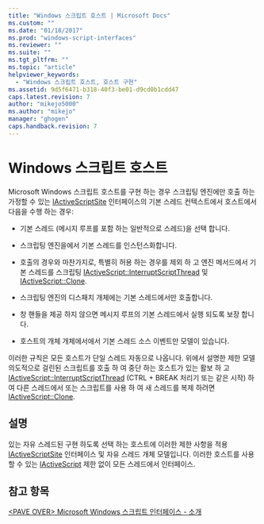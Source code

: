 ```yaml
---
title: "Windows 스크립트 호스트 | Microsoft Docs"
ms.custom: ""
ms.date: "01/18/2017"
ms.prod: "windows-script-interfaces"
ms.reviewer: ""
ms.suite: ""
ms.tgt_pltfrm: ""
ms.topic: "article"
helpviewer_keywords: 
  - "Windows 스크립트 호스트, 호스트 구현"
ms.assetid: 9d5f6471-b318-40f3-be01-d9cd0b1cdd47
caps.latest.revision: 7
author: "mikejo5000"
ms.author: "mikejo"
manager: "ghogen"
caps.handback.revision: 7
---
```

# Windows 스크립트 호스트
Microsoft Windows 스크립트 호스트를 구현 하는 경우 스크립팅 엔진에만 호출 하는 가정할 수 있는 [IActiveScriptSite](../winscript/reference/iactivescriptsite.md) 인터페이스의 기본 스레드 컨텍스트에서 호스트에서 다음을 수행 하는 경우:  
  
-   기본 스레드 \(메시지 루프를 포함 하는 일반적으로 스레드\)을 선택 합니다.  
  
-   스크립팅 엔진을에서 기본 스레드를 인스턴스화합니다.  
  
-   호출의 경우와 마찬가지로, 특별히 허용 하는 경우를 제외 하 고 엔진 메서드에서 기본 스레드를 스크립팅 [IActiveScript::InterruptScriptThread](../winscript/reference/iactivescript-interruptscriptthread.md) 및 [IActiveScript::Clone](../winscript/reference/iactivescript-clone.md).  
  
-   스크립팅 엔진의 디스패치 개체에는 기본 스레드에서만 호출합니다.  
  
-   창 핸들을 제공 하지 않으면 메시지 루프의 기본 스레드에서 실행 되도록 보장 합니다.  
  
-   호스트의 개체 개체에서에서 기본 스레드 소스 이벤트만 모델이 있습니다.  
  
 이러한 규칙은 모든 호스트가 단일 스레드 자동으로 나옵니다.  위에서 설명한 제한 모델 의도적으로 걸린된 스크립트를 호출 하 여 중단 하는 호스트가 있는 활보 하 고 [IActiveScript::InterruptScriptThread](../winscript/reference/iactivescript-interruptscriptthread.md) \(CTRL \+ BREAK 처리기 또는 같은 시작\) 하 여 다른 스레드에서 또는 스크립트를 사용 하 여 새 스레드를 복제 하려면 [IActiveScript::Clone](../winscript/reference/iactivescript-clone.md).  
  
## 설명  
 있는 자유 스레드된 구현 하도록 선택 하는 호스트에 이러한 제한 사항을 적용 [IActiveScriptSite](../winscript/reference/iactivescriptsite.md) 인터페이스 및 자유 스레드 개체 모델입니다.  이러한 호스트를 사용할 수 있는 [IActiveScript](../winscript/reference/iactivescript.md) 제한 없이 모든 스레드에서 인터페이스.  
  
## 참고 항목  
 [\<PAVE OVER\> Microsoft Windows 스크립트 인터페이스 \- 소개](../Topic/%3CPAVE%20OVER%3E%20Microsoft%20Windows%20Script%20Interfaces%20-%20Introduction.md)